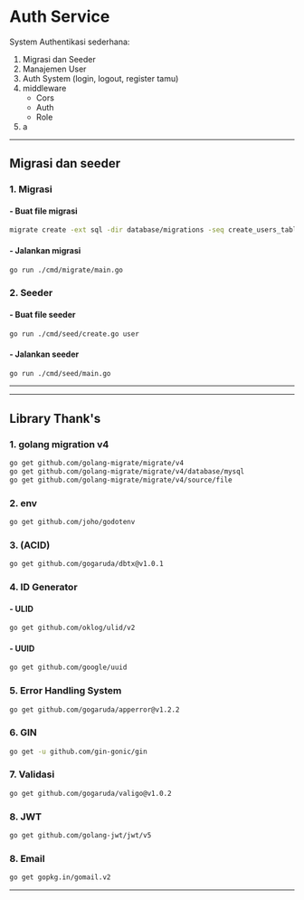 # Auth Service
System Authentikasi sederhana:
1. Migrasi dan Seeder
2. Manajemen User
3. Auth System (login, logout, register tamu) 
4. middleware
    - Cors
    - Auth
    - Role
5. a

---
## Migrasi dan seeder
### 1. Migrasi
#### - Buat file migrasi
```bash
migrate create -ext sql -dir database/migrations -seq create_users_table
```
#### - Jalankan migrasi
```bash
go run ./cmd/migrate/main.go
```
### 2. Seeder
#### - Buat file seeder
```bash
go run ./cmd/seed/create.go user
```
#### - Jalankan seeder
```bash
go run ./cmd/seed/main.go
```
---

---
## Library Thank's
### 1. golang migration v4
```bash
go get github.com/golang-migrate/migrate/v4
go get github.com/golang-migrate/migrate/v4/database/mysql
go get github.com/golang-migrate/migrate/v4/source/file
```

### 2. env
```bash
go get github.com/joho/godotenv
```

### 3. (ACID)
```bash
go get github.com/gogaruda/dbtx@v1.0.1
```

### 4. ID Generator
#### - ULID
```bash
go get github.com/oklog/ulid/v2
```
#### - UUID
```bash
go get github.com/google/uuid
```

### 5. Error Handling System
```bash
go get github.com/gogaruda/apperror@v1.2.2
```

### 6. GIN
```bash
go get -u github.com/gin-gonic/gin
```

### 7. Validasi
```bash
go get github.com/gogaruda/valigo@v1.0.2
```

### 8. JWT
```bash
go get github.com/golang-jwt/jwt/v5
```

### 8. Email
```bash
go get gopkg.in/gomail.v2
```
---